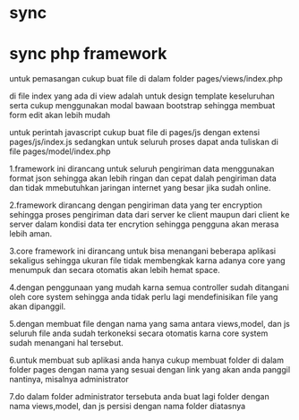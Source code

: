 # sync
sync php framework
===========================================================================================

untuk pemasangan cukup buat file di dalam folder pages/views/index.php

di file index yang ada di view adalah untuk design template keseluruhan serta cukup menggunakan modal bawaan bootstrap 
sehingga membuat form edit akan lebih mudah

untuk perintah javascript cukup buat file di pages/js dengan extensi pages/js/index.js
sedangkan untuk seluruh proses dapat anda tuliskan di file pages/model/index.php

1.framework ini dirancang untuk seluruh pengiriman data menggunakan format json sehingga akan lebih ringan dan cepat dalah pengiriman data dan tidak mmebutuhkan jaringan internet yang besar jika sudah online.

2.framework dirancang dengan pengiriman data yang ter encryption sehingga proses pengiriman data dari server ke client maupun dari client ke server dalam kondisi data ter encrytion sehingga pengguna akan merasa lebih aman.

3.core framework ini dirancang untuk bisa menangani beberapa aplikasi sekaligus sehingga ukuran file tidak membengkak karna adanya core yang menumpuk dan secara otomatis akan lebih hemat space.

4.dengan penggunaan yang mudah karna semua controller sudah ditangani oleh core system sehingga anda tidak perlu lagi mendefinisikan file yang akan dipanggil.

5.dengan membuat file dengan nama yang sama antara views,model, dan js seluruh file anda sudah terkoneksi secara otomatis karna core system sudah menangani hal tersebut.

6.untuk membuat sub aplikasi anda hanya cukup membuat folder di dalam folder pages dengan nama yang sesuai dengan link yang akan anda panggil nantinya, misalnya administrator

7.do dalam folder administrator tersebuta anda buat lagi folder dengan nama views,model, dan js persisi dengan nama folder diatasnya


